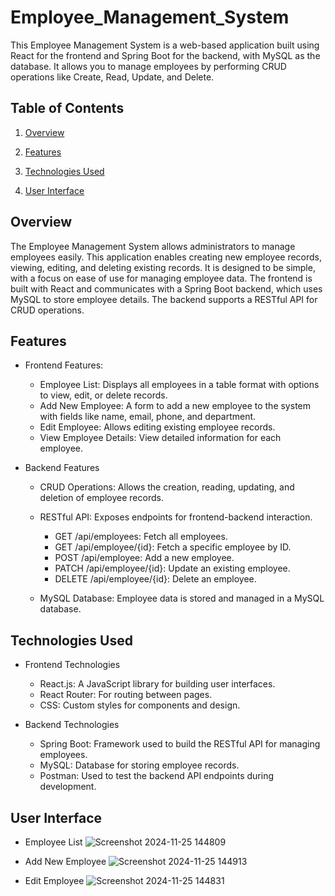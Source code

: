 # Employee_Management_System
This Employee Management System is a web-based application built using React for the frontend and Spring Boot for the backend, with MySQL as the database. It allows you to manage employees by performing CRUD operations like Create, Read, Update, and Delete.

## Table of Contents
1. [Overview](#overview)

2. [Features](#features)

3. [Technologies Used](#technologies-used)
   
4. [User Interface](#user-interface)



## Overview
The Employee Management System allows administrators to manage employees easily. This application enables creating new employee records, viewing, editing, and deleting existing records. It is designed to be simple, with a focus on ease of use for managing employee data. The frontend is built with React and communicates with a Spring Boot backend, which uses MySQL to store employee details. The backend supports a RESTful API for CRUD operations.

## Features
- Frontend Features:
  
     + Employee List: Displays all employees in a table format with options to view, edit, or delete records.
     + Add New Employee: A form to add a new employee to the system with fields like name, email, phone, and department.
     + Edit Employee: Allows editing existing employee records.
     + View Employee Details: View detailed information for each employee.
    
- Backend Features

     + CRUD Operations: Allows the creation, reading, updating, and deletion of employee records.
     + RESTful API: Exposes endpoints for frontend-backend interaction.
       
        - GET /api/employees: Fetch all employees.
        - GET /api/employee/{id}: Fetch a specific employee by ID.
        - POST /api/employee: Add a new employee.
        - PATCH /api/employee/{id}: Update an existing employee.
        - DELETE /api/employee/{id}: Delete an employee.
       
     + MySQL Database: Employee data is stored and managed in a MySQL database.

## Technologies Used
- Frontend Technologies

     + React.js: A JavaScript library for building user interfaces.
     + React Router: For routing between pages.
     + CSS: Custom styles for components and design.
    
- Backend Technologies

     + Spring Boot: Framework used to build the RESTful API for managing employees.
     + MySQL: Database for storing employee records.
     + Postman: Used to test the backend API endpoints during development.

## User Interface

- Employee List
![Screenshot 2024-11-25 144809](https://github.com/user-attachments/assets/67050a15-364f-4632-9c1b-4d134497f58c)

- Add New Employee
![Screenshot 2024-11-25 144913](https://github.com/user-attachments/assets/24d893a3-a706-40c1-a191-7109a6b5c8da)

- Edit Employee
![Screenshot 2024-11-25 144831](https://github.com/user-attachments/assets/7ef36760-fa6d-4e3d-b99a-39793a2b5fb3)
